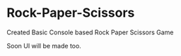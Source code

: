 # Rock-Paper-Scissors

Created Basic Console based Rock Paper Scissors Game

Soon UI will be made too.
